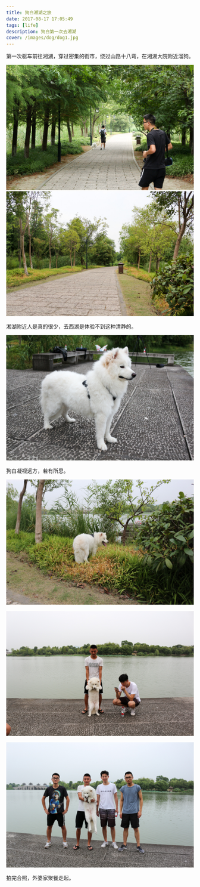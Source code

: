 ```yaml
---
title: 狗白湘湖之旅
date: 2017-08-17 17:05:49
tags: [life]
description: 狗白第一次去湘湖
cover: /images/dog/dog1.jpg
---
```



第一次驱车前往湘湖，穿过密集的街市，绕过山路十八弯，在湘湖大院附近溜狗。

![](/images/dog/dog1.jpg)
![](/images/dog/dog2.jpg)

湘湖附近人是真的很少，去西湖是体验不到这种清静的。

![](/images/dog/dog3.jpg)

狗白凝视远方，若有所思。

![](/images/dog/dog4.jpg)

![](/images/dog/dog5.jpg)

![](/images/dog/dog6.jpg)

拍完合照，外婆家聚餐走起。